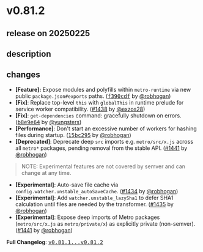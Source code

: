 # v0.81.2

## release on 20250225
## description
## changes
* <strong>[Feature]:</strong> Expose modules and polyfills within <code>metro-runtime</code> via new public <code>package.json#exports</code> paths. (<a class="commit-link" data-hovercard-type="commit" data-hovercard-url="https://github.com/facebook/metro/commit/f390cdf4c703fe615a5e6e131c0fa3d69e450585/hovercard" href="https://github.com/facebook/metro/commit/f390cdf4c703fe615a5e6e131c0fa3d69e450585"><tt>f390cdf</tt></a> by <a class="user-mention notranslate" data-hovercard-type="user" data-hovercard-url="/users/robhogan/hovercard" data-octo-click="hovercard-link-click" data-octo-dimensions="link_type:self" href="https://github.com/robhogan">@robhogan</a>)
* <strong>[Fix]</strong>: Replace top-level <code>this</code> with <code>globalThis</code> in runtime prelude for service worker compatibility. (<a class="issue-link js-issue-link" data-error-text="Failed to load title" data-id="2853822884" data-permission-text="Title is private" data-url="https://github.com/facebook/metro/issues/1438" data-hovercard-type="pull_request" data-hovercard-url="/facebook/metro/pull/1438/hovercard" href="https://github.com/facebook/metro/pull/1438">#1438</a> by <a class="user-mention notranslate" data-hovercard-type="user" data-hovercard-url="/users/exzos28/hovercard" data-octo-click="hovercard-link-click" data-octo-dimensions="link_type:self" href="https://github.com/exzos28">@exzos28</a>)
* <strong>[Fix]</strong>: <code>get-dependencies</code> command: gracefully shutdown on errors. (<a class="commit-link" data-hovercard-type="commit" data-hovercard-url="https://github.com/facebook/metro/commit/b8e9e64f1de97a67234e223f5ee21524b160e8a5/hovercard" href="https://github.com/facebook/metro/commit/b8e9e64f1de97a67234e223f5ee21524b160e8a5"><tt>b8e9e64</tt></a> by <a class="user-mention notranslate" data-hovercard-type="user" data-hovercard-url="/users/yungsters/hovercard" data-octo-click="hovercard-link-click" data-octo-dimensions="link_type:self" href="https://github.com/yungsters">@yungsters</a>)
* <strong>[Performance]</strong>: Don't start an excessive number of workers for hashing files during startup. (<a class="commit-link" data-hovercard-type="commit" data-hovercard-url="https://github.com/facebook/metro/commit/15bc295808e53da27c140e248184e1bf0fd041c6/hovercard" href="https://github.com/facebook/metro/commit/15bc295808e53da27c140e248184e1bf0fd041c6"><tt>15bc295</tt></a> by <a class="user-mention notranslate" data-hovercard-type="user" data-hovercard-url="/users/robhogan/hovercard" data-octo-click="hovercard-link-click" data-octo-dimensions="link_type:self" href="https://github.com/robhogan">@robhogan</a>)
* <strong>[Deprecated]</strong>: Deprecate deep <code>src</code> imports e.g. <code>metro/src/x.js</code> across all <code>metro*</code> packages, pending removal from the stable API. (<a class="issue-link js-issue-link" data-error-text="Failed to load title" data-id="2874676308" data-permission-text="Title is private" data-url="https://github.com/facebook/metro/issues/1441" data-hovercard-type="pull_request" data-hovercard-url="/facebook/metro/pull/1441/hovercard" href="https://github.com/facebook/metro/pull/1441">#1441</a> by <a class="user-mention notranslate" data-hovercard-type="user" data-hovercard-url="/users/robhogan/hovercard" data-octo-click="hovercard-link-click" data-octo-dimensions="link_type:self" href="https://github.com/robhogan">@robhogan</a>)

> NOTE: Experimental features are not covered by semver and can change at any time.

* <strong>[Experimental]</strong>: Auto-save file cache via <code>config.watcher.unstable_autoSaveCache</code>. (<a class="issue-link js-issue-link" data-error-text="Failed to load title" data-id="2827276586" data-permission-text="Title is private" data-url="https://github.com/facebook/metro/issues/1434" data-hovercard-type="pull_request" data-hovercard-url="/facebook/metro/pull/1434/hovercard" href="https://github.com/facebook/metro/pull/1434">#1434</a> by <a class="user-mention notranslate" data-hovercard-type="user" data-hovercard-url="/users/robhogan/hovercard" data-octo-click="hovercard-link-click" data-octo-dimensions="link_type:self" href="https://github.com/robhogan">@robhogan</a>)
* <strong>[Experimental]</strong>: Add <code>watcher.unstable_lazySha1</code> to defer SHA1 calculation until files are needed by the transformer. (<a class="issue-link js-issue-link" data-error-text="Failed to load title" data-id="2840916818" data-permission-text="Title is private" data-url="https://github.com/facebook/metro/issues/1435" data-hovercard-type="pull_request" data-hovercard-url="/facebook/metro/pull/1435/hovercard" href="https://github.com/facebook/metro/pull/1435">#1435</a> by <a class="user-mention notranslate" data-hovercard-type="user" data-hovercard-url="/users/robhogan/hovercard" data-octo-click="hovercard-link-click" data-octo-dimensions="link_type:self" href="https://github.com/robhogan">@robhogan</a>)
* <strong>[Experimental]</strong>: Expose deep imports of Metro packages (<code>metro/src/x.js</code> as <code>metro/private/x</code>) as explicitly private (non-semver). (<a class="issue-link js-issue-link" data-error-text="Failed to load title" data-id="2874676308" data-permission-text="Title is private" data-url="https://github.com/facebook/metro/issues/1441" data-hovercard-type="pull_request" data-hovercard-url="/facebook/metro/pull/1441/hovercard" href="https://github.com/facebook/metro/pull/1441">#1441</a> by <a class="user-mention notranslate" data-hovercard-type="user" data-hovercard-url="/users/robhogan/hovercard" data-octo-click="hovercard-link-click" data-octo-dimensions="link_type:self" href="https://github.com/robhogan">@robhogan</a>)

<strong>Full Changelog</strong>: <a class="commit-link" href="https://github.com/facebook/metro/compare/v0.81.1...v0.81.2"><tt>v0.81.1...v0.81.2</tt></a>

